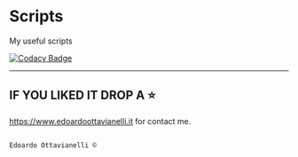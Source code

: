 # Scripts
My useful scripts

[![Codacy Badge](https://api.codacy.com/project/badge/Grade/bb84802a2e674c20b5412e1d5f67a603)](https://www.codacy.com/manual/edoardottt/Scripts?utm_source=github.com&amp;utm_medium=referral&amp;utm_content=edoardottt/Scripts&amp;utm_campaign=Badge_Grade)

--------------------------
IF YOU LIKED IT DROP A :star:
--------------------------
 
 https://www.edoardoottavianelli.it for contact me.
        
          
                                                                       Edoardo Ottavianelli ©
